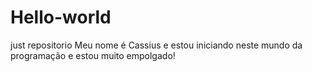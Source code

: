 # Hello-world
just repositorio
Meu nome é Cassius e estou iniciando neste mundo da programação e estou muito empolgado!
